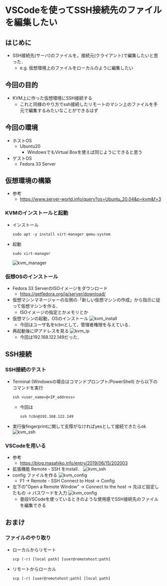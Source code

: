# VSCodeを使ってSSH接続先のファイルを編集したい
## はじめに
- SSH接続先(サーバ)のファイルを，接続元(クライアント)で編集したいと思った．
    - e.g. 仮想環境上のファイルをローカルのように編集したい
## 今回の目的
- KVM上に作った仮想環境にSSH接続する
    - これと同様のやり方でssh接続したリモートのマシン上のファイルを手元で編集するみたいなことができるはず
## 今回の環境
- ホストOS
    - Ubuntu20
        - WindowsでもVirtual Boxを使えば同じようにできると思う
- ゲストOS
    - Fedora 33 Server
## 仮想環境の構築
- 参考
    - https://www.server-world.info/query?os=Ubuntu_20.04&p=kvm&f=3
### KVMのインストールと起動
- インストール
    ```
    sudo apt -y install virt-manager qemu-system
    ```
- 起動
    ```
    sudo virt-manager
    ```
    ![kvm_manager](https://raw.githubusercontent.com/SeeKT/MyKnowledge/images/vm_ssh/kvm_manager.png "仮想マシンマネージャー")
### 仮想OSのインストール
- Fedora 33 ServerのISOイメージをダウンロード 
    - https://getfedora.org/ja/server/download/
- 仮想マシンマネージャーの左側の「新しい仮想マシンの作成」から指示に従って仮想マシンを作る．
    - ISOイメージの指定とかメモリとか
- 仮想マシンの起動，OSのインストール
    ![kvm_install](https://raw.githubusercontent.com/SeeKT/MyKnowledge/images/vm_ssh/install_fedora.png "OSのインストール")
    - 今回はユーザ名をtcbnとして，管理者権限を与えている．
- 再起動後にIPアドレスを見る
    ![kvm_ip](https://raw.githubusercontent.com/SeeKT/MyKnowledge/images/vm_ssh/fedora_localhost.png "IPアドレス")
    - 今回は192.168.122.149だった．
## SSH接続
### SSH接続のテスト
- Terminal (Windowsの場合はコマンドプロンプト/PowerShell) から以下のコマンドを実行
    ```
    ssh <user_name>@<IP_address>
    ```
    - 今回は
        ```
        ssh tcbn@192.168.122.149
        ```
- 実行後fingerprintに関して支障がなければyesとして接続できたらok
    ![kvm_ssh](https://raw.githubusercontent.com/SeeKT/MyKnowledge/images/vm_ssh/fedora_ssh.png "SSH接続")

### VSCodeを用いる
- 参考
    - https://blog.masahiko.info/entry/2019/06/15/202003
- 拡張機能 Remote - SSH をinstall．
    ![kvm_ssh](https://raw.githubusercontent.com/SeeKT/MyKnowledge/images/vm_ssh/remote_ssh.png "Remote SSH")
- config ファイルを作る
    ![kvm_config](https://raw.githubusercontent.com/SeeKT/MyKnowledge/images/vm_ssh/config.png "config")
    - F1 → Remote - SSH Connect to Host → Config
- 左下の"Open a Remote Window" → Connect to the host → 先ほど設定したもの → パスワードを入力
    ![kvm_config](https://raw.githubusercontent.com/SeeKT/MyKnowledge/images/vm_ssh/ssh_vscode.png "VSCodeで接続")
    - 普段VSCodeを使っているときのような使用感でSSH接続先のファイルを編集できる

## おまけ
### ファイルのやり取り
- ローカルからリモート
    ```
    scp (-r) [local path] [user@remotehost:path]
    ```
- リモートからローカル
    ```
    scp (-r) [user@remotehost:path] [local path]
    ```